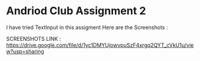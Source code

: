 # Andriod Club Assignment 2

I have tried TextInput in this assigment
Here are the Screenshots : 

SCREENSHOTS LINK : https://drive.google.com/file/d/1yc1DMYUjowvpuSzF4xrgq2QYT_cVkU1u/view?usp=sharing
